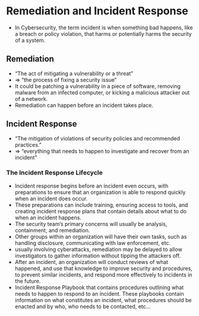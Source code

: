 # Remediation and Incident Response
- In Cybersecurity, the term incident is when something bad happens, like a breach or policy violation, that harms or potentially harms the security of a system.

## Remediation
- “The act of mitigating a vulnerability or a threat”
- => “the process of fixing a security issue”
- It could be patching a vulnerability in a piece of software, removing malware from an infected computer, or kicking a malicious attacker out of a network.
- Remediation can happen before an incident takes place.

## Incident Response
- “The mitigation of violations of security policies and recommended practices.”
- => “everything that needs to happen to investigate and recover from an incident”

### The Incident Response Lifecycle
- Incident response begins before an incident even occurs, with preparations to ensure that an organization is able to respond quickly when an incident does occur.
- These preparations can include training, ensuring access to tools, and creating incident response plans that contain details about what to do when an incident happens.
- The security team’s primary concerns will usually be analysis, containment, and remediation.
- Other groups within an organization will have their own tasks, such as handling disclosure, communicating with law enforcement, etc.
- usually involving cyberattacks, remediation may be delayed to allow investigators to gather information without tipping the attackers off.
- After an incident, an organization will conduct reviews of what happened, and use that knowledge to improve security and procedures, to prevent similar incidents, and respond more effectively to incidents in the future.
-  Incident Response Playbook that contains procedures outlining what needs to happen to respond to an incident. These playbooks contain information on what constitutes an incident, what procedures should be enacted and by who, who needs to be contacted, etc…
